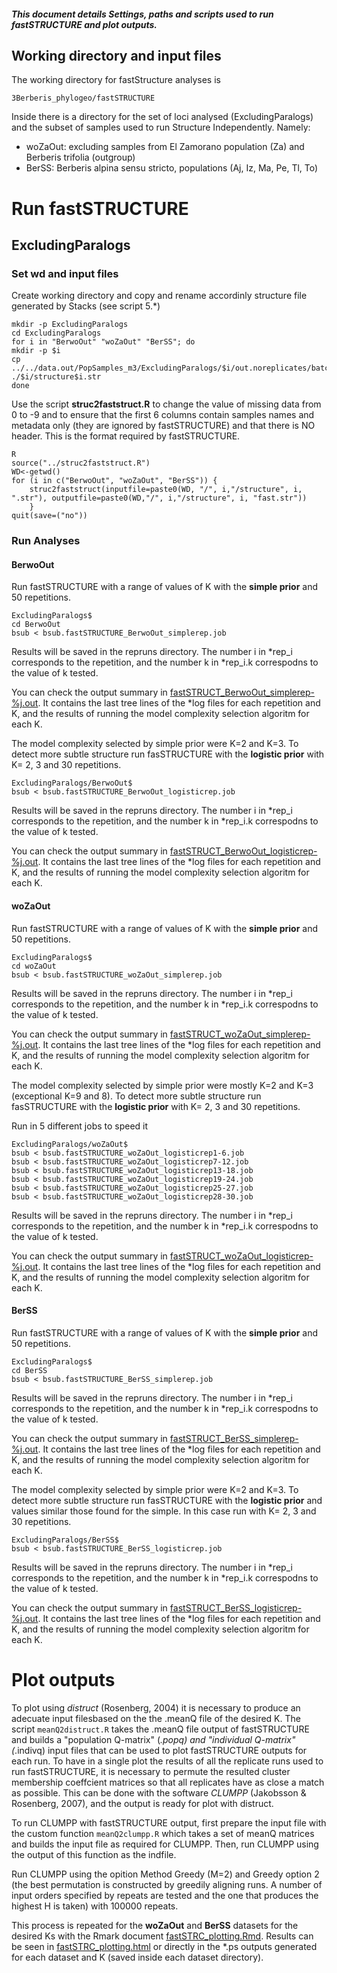 
##### This document details Settings, paths and scripts used to run fastSTRUCTURE and plot outputs.



Working directory and input files
------------------------------------------

The working directory for fastStructure analyses is

```
3Berberis_phylogeo/fastSTRUCTURE
```

Inside there is a directory for the set of loci analysed (ExcludingParalogs) and the subset of samples used to run Structure Independently. Namely:

* woZaOut: excluding samples from El Zamorano population (Za) and Berberis trifolia (outgroup)
* BerSS: Berberis alpina sensu stricto, populations (Aj, Iz, Ma, Pe, Tl, To)


Run fastSTRUCTURE
======================


ExcludingParalogs
------------

### Set wd and input files 
Create working directory and copy and rename accordinly structure file generated by Stacks (see script 5.*) 


```
mkdir -p ExcludingParalogs
cd ExcludingParalogs
for i in "BerwoOut" "woZaOut" "BerSS"; do
mkdir -p $i
cp ../../data.out/PopSamples_m3/ExcludingParalogs/$i/out.noreplicates/batch_1.structure.tsv ./$i/structure$i.str
done

```

Use the script **struc2faststruct.R** to change the value of missing data from 0 to -9 and to ensure that the first 6 columns contain samples names and metadata only (they are ignored by fastSTRUCTURE) and that there is NO header. This is the format required by fastSTRUCTURE.

```
R 
source("../struc2faststruct.R")
WD<-getwd()
for (i in c("BerwoOut", "woZaOut", "BerSS")) {
	struc2faststruct(inputfile=paste0(WD, "/", i,"/structure", i, ".str"), outputfile=paste0(WD,"/", i,"/structure", i, "fast.str"))
	} 
quit(save=("no"))
```


### Run Analyses

#### BerwoOut

Run fastSTRUCTURE with a range of values of K with the **simple prior** and 50 repetitions. 

```
ExcludingParalogs$
cd BerwoOut
bsub < bsub.fastSTRUCTURE_BerwoOut_simplerep.job
```

Results will be saved in the repruns directory. The number i in *rep_i corresponds to the repetition, and the number k in *rep_i.k correspodns to the value of k tested. 

You can check the output summary in [fastSTRUCT_BerwoOut_simplerep-%j.out](./fastSTRUCTURE/ExcludingParalogs/BerwoOut/fastSTRUCT_BerwoOut_simplere-%j.out). It contains the last tree lines of the *log files for each repetition and K, and the results of running the model complexity selection algoritm for each K. 


The model complexity selected by simple prior were K=2 and K=3. To detect more subtle structure run fasSTRUCTURE with the **logistic prior** with K= 2, 3 and 30 repetitions.

```
ExcludingParalogs/BerwoOut$
bsub < bsub.fastSTRUCTURE_BerwoOut_logisticrep.job
```

Results will be saved in the repruns directory. The number i in *rep_i corresponds to the repetition, and the number k in *rep_i.k correspodns to the value of k tested. 

You can check the output summary in [fastSTRUCT_BerwoOut_logisticrep-%j.out](./fastSTRUCTURE/ExcludingParalogs/BerwoOut/fastSTRUCT_BerwoOut_logisticrep-%j.out). It contains the last tree lines of the *log files for each repetition and K, and the results of running the model complexity selection algoritm for each K. 


#### woZaOut

Run fastSTRUCTURE with a range of values of K with the **simple prior** and 50 repetitions. 

```
ExcludingParalogs$
cd woZaOut
bsub < bsub.fastSTRUCTURE_woZaOut_simplerep.job
```

Results will be saved in the repruns directory. The number i in *rep_i corresponds to the repetition, and the number k in *rep_i.k correspodns to the value of k tested. 

You can check the output summary in [fastSTRUCT_woZaOut_simplerep-%j.out](./fastSTRUCTURE/ExcludingParalogs/woZaOut/fastSTRUCT_woZaOut_simplere-%j.out). It contains the last tree lines of the *log files for each repetition and K, and the results of running the model complexity selection algoritm for each K. 


The model complexity selected by simple prior were mostly K=2 and K=3 (exceptional K=9 and 8). To detect more subtle structure run fasSTRUCTURE with the **logistic prior** with K= 2, 3 and 30 repetitions.

Run in 5 different jobs to speed it

```
ExcludingParalogs/woZaOut$
bsub < bsub.fastSTRUCTURE_woZaOut_logisticrep1-6.job
bsub < bsub.fastSTRUCTURE_woZaOut_logisticrep7-12.job
bsub < bsub.fastSTRUCTURE_woZaOut_logisticrep13-18.job
bsub < bsub.fastSTRUCTURE_woZaOut_logisticrep19-24.job
bsub < bsub.fastSTRUCTURE_woZaOut_logisticrep25-27.job
bsub < bsub.fastSTRUCTURE_woZaOut_logisticrep28-30.job
```

Results will be saved in the repruns directory. The number i in *rep_i corresponds to the repetition, and the number k in *rep_i.k correspodns to the value of k tested. 

You can check the output summary in [fastSTRUCT_woZaOut_logisticrep-%j.out](./fastSTRUCTURE/ExcludingParalogs/woZaOut/fastSTRUCT_woZaOut_logisticrep-%j.out). It contains the last tree lines of the *log files for each repetition and K, and the results of running the model complexity selection algoritm for each K. 



#### BerSS

Run fastSTRUCTURE with a range of values of K with the **simple prior** and 50 repetitions. 

```
ExcludingParalogs$
cd BerSS
bsub < bsub.fastSTRUCTURE_BerSS_simplerep.job
```

Results will be saved in the repruns directory. The number i in *rep_i corresponds to the repetition, and the number k in *rep_i.k correspodns to the value of k tested. 

You can check the output summary in [fastSTRUCT_BerSS_simplerep-%j.out](./fastSTRUCTURE/ExcludingParalogs/BerSS/fastSTRUCT_BerSS_simplere-%j.out). It contains the last tree lines of the *log files for each repetition and K, and the results of running the model complexity selection algoritm for each K. 


The model complexity selected by simple prior were K=2 and K=3. To detect more subtle structure run fasSTRUCTURE with the **logistic prior** and values similar those found for the simple. In this case run with K= 2, 3 and 30 repetitions.

```
ExcludingParalogs/BerSS$
bsub < bsub.fastSTRUCTURE_BerSS_logisticrep.job
```

Results will be saved in the repruns directory. The number i in *rep_i corresponds to the repetition, and the number k in *rep_i.k correspodns to the value of k tested. 

You can check the output summary in [fastSTRUCT_BerSS_logisticrep-%j.out](./fastSTRUCTURE/ExcludingParalogs/BerSS/fastSTRUCT_BerSS_logisticrep-%j.out). It contains the last tree lines of the *log files for each repetition and K, and the results of running the model complexity selection algoritm for each K. 







Plot outputs
======================


To plot using *distruct* (Rosenberg, 2004) it is necessary to produce an adecuate input filesbased on the the .meanQ file of the desired K. The script `meanQ2distruct.R` takes the .meanQ file output of fastSTRUCTURE and builds a "population Q-matrix" (*.popq) and "individual Q-matrix" (*.indivq) input files that can be used to plot fastSTRUCTURE outputs for each run. To have in a single plot the results of all the replicate runs used to run fastSTRUCTURE, it is necessary to permute the resulted cluster membership coeffcient matrices so that all replicates have as close a match as possible. This can be done with the software *CLUMPP* (Jakobsson & Rosenberg, 2007), and the output is ready for plot with distruct.  

To run CLUMPP with fastSTRUCTURE output, first prepare the input file with the custom function `meanQ2clumpp.R` which takes a set of meanQ matrices and builds the input file as required for CLUMPP. Then, run CLUMPP using the output of this function as the indfile.  

Run CLUMPP using the opition Method Greedy (M=2) and Greedy option 2 (the best permutation is constructed by greedily aligning runs. A number of input orders specified by repeats are tested and the one that produces the highest H is taken) with 100000 repeats.

This process is repeated for the **woZaOut** and **BerSS** datasets for the desired Ks with the Rmark document [fastSTRC_plotting.Rmd](./fastSTRC_plotting.Rmd). Results can be seen in [fastSTRC_plotting.html](./fastSTRC_plotting.html) or directly in the *.ps outputs generated for each dataset and K (saved inside each dataset directory).



